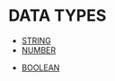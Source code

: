 # DATA TYPES

- [STRING](../../../../../../LEVEL-7/SCIENCE/COMPUTER-SCIENCE/PROGRAMMING/PROGRAMMING-LANGUAGES/JAVASCRIPT/DATA-TYPES/STRING.md)
- [NUMBER](../../../../../../LEVEL-7/SCIENCE/COMPUTER-SCIENCE/PROGRAMMING/PROGRAMMING-LANGUAGES/JAVASCRIPT/DATA-TYPES/NUMBER.md)
<!-- - [BIGINT]() -->
- [BOOLEAN](../../../../../../LEVEL-7/SCIENCE/COMPUTER-SCIENCE/PROGRAMMING/PROGRAMMING-LANGUAGES/JAVASCRIPT/DATA-TYPES/BOOLEAN.md)
<!-- - [UNDEFINED]() -->
<!-- - [NULL]() -->
<!-- - [SYMBOL]() -->
<!-- - [OBJECT]() -->
<!-- - [METHODS]() -->
<!-- - [ARRAY]() -->
<!-- - [DATE]() -->

<!-- https://www.w3schools.com/js/js_datatypes.asp -->